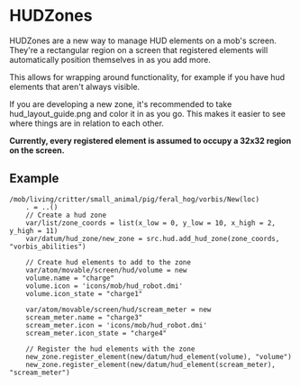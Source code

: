 # HUDZones

HUDZones are a new way to manage HUD elements on a mob's screen.
They're a rectangular region on a screen that registered elements will automatically position themselves in as you add more.

This allows for wrapping around functionality, for example if you have hud elements that aren't always visible.

If you are developing a new zone, it's recommended to take hud_layout_guide.png and color it in as you go.
This makes it easier to see where things are in relation to each other.

**Currently, every registered element is assumed to occupy a 32x32 region on the screen.**

## Example

```dm
/mob/living/critter/small_animal/pig/feral_hog/vorbis/New(loc)
	. = ..()
	// Create a hud zone
	var/list/zone_coords = list(x_low = 0, y_low = 10, x_high = 2, y_high = 11)
	var/datum/hud_zone/new_zone = src.hud.add_hud_zone(zone_coords, "vorbis_abilities")

	// Create hud elements to add to the zone
	var/atom/movable/screen/hud/volume = new
	volume.name = "charge"
	volume.icon = 'icons/mob/hud_robot.dmi'
	volume.icon_state = "charge1"

	var/atom/movable/screen/hud/scream_meter = new
	scream_meter.name = "charge3"
	scream_meter.icon = 'icons/mob/hud_robot.dmi'
	scream_meter.icon_state = "charge4"

	// Register the hud elements with the zone
	new_zone.register_element(new/datum/hud_element(volume), "volume")
	new_zone.register_element(new/datum/hud_element(scream_meter), "scream_meter")
```
